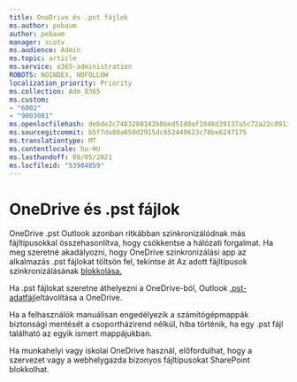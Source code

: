 ```yaml
---
title: OneDrive és .pst fájlok
ms.author: pebaum
author: pebaum
manager: scotv
ms.audience: Admin
ms.topic: article
ms.service: o365-administration
ROBOTS: NOINDEX, NOFOLLOW
localization_priority: Priority
ms.collection: Adm_O365
ms.custom:
- "6002"
- "9003081"
ms.openlocfilehash: de6de2c7483280143b8bed51d0af1048d39137a5c72a22c09131d32326b8e447
ms.sourcegitcommit: b5f7da89a650d2915dc652449623c78be6247175
ms.translationtype: MT
ms.contentlocale: hu-HU
ms.lasthandoff: 08/05/2021
ms.locfileid: "53984859"
---
```

# <a name="onedrive-and-pst-files"></a>OneDrive és .pst fájlok 

OneDrive .pst Outlook azonban ritkábban szinkronizálódnak más fájltípusokkal összehasonlítva, hogy csökkentse a hálózati forgalmat. Ha meg szeretné akadályozni, hogy OneDrive szinkronizálási app az alkalmazás .pst fájlokat töltsön fel, tekintse át Az adott fájltípusok szinkronizálásának [blokkolása.](https://docs.microsoft.com/onedrive/block-file-types) 

Ha .pst fájlokat szeretne áthelyezni a OneDrive-ból, Outlook [.pst-adatfájl](https://support.microsoft.com/office/how-to-remove-an-outlook-pst-data-file-from-onedrive-b6b9e522-59bd-40f7-949f-168d0aa9b38e)eltávolítása a OneDrive. 

Ha a felhasználók manuálisan engedélyezik a számítógépmappák biztonsági mentését a csoportházirend nélkül, hiba történik, ha egy .pst fájl található az egyik ismert mappájukban.

Ha munkahelyi vagy iskolai OneDrive használ, előfordulhat, hogy a szervezet vagy a webhelygazda bizonyos fájltípusokat SharePoint blokkolhat.